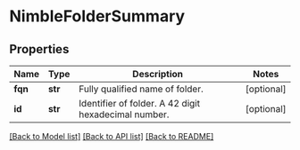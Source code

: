 # NimbleFolderSummary

## Properties
Name | Type | Description | Notes
------------ | ------------- | ------------- | -------------
**fqn** | **str** | Fully qualified name of folder. | [optional] 
**id** | **str** | Identifier of folder. A 42 digit hexadecimal number. | [optional] 

[[Back to Model list]](../README.md#documentation-for-models) [[Back to API list]](../README.md#documentation-for-api-endpoints) [[Back to README]](../README.md)


